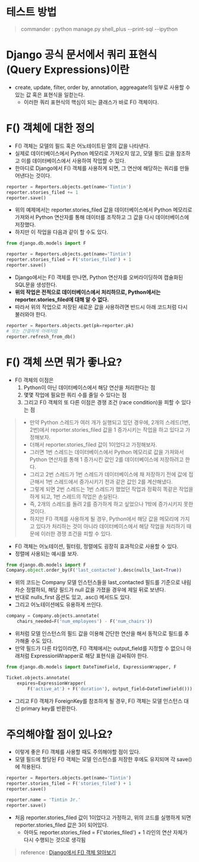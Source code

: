 # 테스트 방법

> commander : python manage.py shell_plus --print-sql --ipython

# Django 공식 문서에서 쿼리 표현식 (Query Expressions)이란
* create, update, filter, order by, annotation, aggreagate의 일부로 사용할 수 있는 값 혹은 표현식을 일컫는다. 
  * 이러한 쿼리 표현식의 핵심이 되는 클래스가 바로 F() 객체이다.

# F() 객체에 대한 정의
* F() 객체는 모델의 필드 혹은 어노테이트된 열의 값을 나타낸다. 
* 실제로 데이터베이스에서 Python 메모리로 가져오지 않고, 모델 필드 값을 참조하고 이를 데이터베이스에서 사용하여 작업할 수 있다.
* 한마디로 Django에서 F() 객체를 사용하게 되면, 그 연산에 해당하는 쿼리를 만들어낸다는 것이다.
```python
reporter = Reporters.objects.get(name='Tintin')
reporter.stories_filed += 1
reporter.save()
```
* 위의 예제에서는 reporter.stories_filed 값을 데이터베이스에서 Python 메모리로 가져와서 Python 연산자를 통해 데이터를 조작하고 그 값을 다시 데이터베이스에 저장했다.
* 하지만 이 작업을 다음과 같이 할 수도 있다.
```python
from django.db.models import F

reporter = Reporters.objects.get(name='Tintin')
reporter.stories_filed = F('stories_filed') + 1
reporter.save()
```
* Django에서는 F() 객체를 만나면, Python 연산자를 오버라이딩하여 캡슐화된 SQL문을 생성한다.
* **위의 작업은 전적으로 데이터베이스에서 처리하므로, Python에서는 reporter.stories_filed에 대해 알 수 없다.**
* 따라서 위의 작업으로 저장된 새로운 값을 사용하려면 반드시 아래 코드처럼 다시 불러와야 한다.
```python
reporter = Reporters.objects.get(pk=reporter.pk)
# 또는 간결하게 아래처럼
reporter.refresh_from_db()
```

# F() 객체 쓰면 뭐가 좋나요?
* F() 객체의 이점은
  1. Python이 아닌 데이터베이스에서 해당 연산을 처리한다는 점
  2. 몇몇 작업에 필요한 쿼리 수를 줄일 수 있다는 점
  3. 그리고 F() 객체의 또 다른 이점은 경쟁 조건 (race condition)을 피할 수 있다는 점
> *  만약  Python 스레드가 여러 개가 실행되고 있던 경우에, 2개의 스레드(1번, 2번)에서 reporter.stories_filed 값을 1 증가시키는 작업을 하고 있다고 가정해보자.
> * 더해서 reporter.stories_filed 값이 1이었다고 가정해보자.
> * 그러면 1번 스레드는 데이터베이스에서 Python 메모리로 값을 가져와서 Python 연산자를 통해 1 증가시킨 값인 2를 데이터베이스에 저장하려고 한다.
> * 그리고 2번 스레드가 1번 스레드가 데이터베이스에 채 저장하기 전에 값에 접근해서 1번 스레드에서 증가시키기 전과 같은 값인 2를 계산해냈다.
> * 그렇게 되면 2번 스레드는 1번 스레드가 했었던 작업과 정확히 똑같은 작업을 하게 되고, 1번 스레드의 작업은 손실된다.
> * 즉, 2개의 스레드를 돌려 2를 증가하게 하고 싶었으나 1밖에 증가시키지 못한 것이다.
> * 하지만 F() 객체를 사용하게 될 경우, Python에서 해당 값을 메모리에 가지고 있다가 처리하는 것이 아니라 데이터베이스에서 해당 작업을 처리하기 때문에 이러한 경쟁 조건을 피할 수 있다.
* F() 객체는 어노테이션, 필터링, 정렬에도 굉장히 효과적으로 사용할 수 있다.
* 정렬에 사용되는 예시를 보자.
```python
from django.db.models import F
Company.object.order_by(F('last_contacted').desc(nulls_last=True))
```
* 위의 코드는 Company 모델 인스턴스들을 last_contacted 필드를 기준으로 내림차순 정렬하되, 해당 필드가 null 값을 가졌을 경우에 제일 뒤로 보낸다.
* 반대로 nulls_first 옵션도 있고, .asc() 메서드도 있다.
* 그리고 어노테이션에도 유용하게 쓰인다.
```python
company = Company.objects.annotate(
    chairs_needed=F('num_employees') - F('num_chairs'))
```
* 위처럼 모델 인스턴스의 필드 값을 이용해 간단한 연산을 해서 동적으로 필드를 추가해줄 수도 있다.
* 만약 필드가 다른 타입이라면, F() 객체에서는 output_field를 지정할 수 없으니 아래처럼 ExpressionWrapper로 해당 표현식을 감싸줘야 한다.
```python
from django.db.models import DateTimeField, ExpressionWrapper, F

Ticket.objects.annotate(
    expires=ExpressionWrapper(
        F('active_at') + F('duration'), output_field=DateTimeField()))
```
* 그리고 F() 객체가 ForeignKey를 참조하게 될 경우, F() 객체는 모델 인스턴스 대신 primary key를 반환한다.

# 주의해야할 점이 있나요?
* 이렇게 좋은 F() 객체를 사용할 때도 주의해야할 점이 있다.
* 모델 필드에 할당된 F() 객체는 모델 인스턴스를 저장한 후에도 유지되며 각 save()에 적용된다.
```python
reporter = Reporters.objects.get(name='Tintin')
reporter.stories_filed = F('stories_filed') + 1
reporter.save()

reporter.name = 'Tintin Jr.'
reporter.save()
```
* 처음 reporter.stories_filed 값이 1이었다고 가정하고, 위의 코드를 실행하게 되면 reporter.stories_filed 값은 3이 되어있다.
    * 아마도 reporter.stories_filed = F('stories_filed') + 1 라인의 연산 자체가 다시 수행되는 것으로 생각됨

> reference : [Django에서 F() 객체 알아보기](https://blog.myungseokang.dev/posts/django-f-class/)